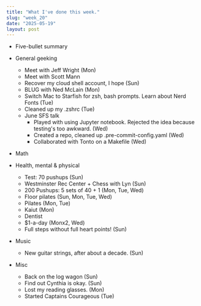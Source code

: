 ```yaml
---
title: "What I've done this week."
slug: "week_20"
date: "2025-05-19"
layout: post
---
```


* Five-bullet summary
* General geeking
    - Meet with Jeff Wright (Mon)
    - Meet with Scott Mann
    - Recover my cloud shell account, I hope (Sun)
    - BLUG with Ned McLain (Mon)
    - Switch Mac to Starfish for zsh, bash prompts. Learn about Nerd Fonts (Tue)
    - Cleaned up my .zshrc (Tue)
    - June SFS talk
        - Played with using Jupyter notebook. Rejected the idea because testing's too awkward. (Wed)
        - Created a repo, cleaned up .pre-commit-config.yaml (Wed)
        - Collaborated with Tonto on a Makefile (Wed)

* Math
* Health, mental & physical
    - Test: 70 pushups (Sun)
    - Westminster Rec Center + Chess with Lyn (Sun)
    - 200 Pushups: 5 sets of 40 + 1 (Mon, Tue, Wed)
    - Floor pilates (Sun, Mon, Tue, Wed)
    - Pilates (Mon, Tue)
    - Kaiut (Mon)
    - Dentist
    - $1-a-day (Monx2, Wed)
    - Full steps without full heart points! (Sun)
* Music
    - New guitar strings, after about a decade. (Sun)
* Misc
    - Back on the log wagon (Sun)
    - Find out Cynthia is okay. (Sun)
    - Lost my reading glasses. (Mon)
    - Started Captains Courageous (Tue)
